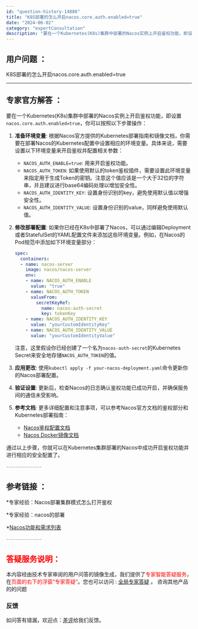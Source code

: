 ```yaml
---
id: "question-history-14886"
title: "K8S部署的怎么开启nacos.core.auth.enabled=true"
date: "2024-06-02"
category: "expertConsultation"
description: "要在一个Kubernetes(K8s)集群中部署的Nacos实例上开启鉴权功能，即设置`nacos.core.auth.enabled=true`，你可以按照以下步骤操作：1. **准备环境变量**: 根据Nacos官方提供的Kubernetes部署指南和镜像文档，你需要在部署Nacos的Kuber"
---
```


## 用户问题 ： 
 K8S部署的怎么开启nacos.core.auth.enabled=true  

---------------
## 专家官方解答 ：

要在一个Kubernetes(K8s)集群中部署的Nacos实例上开启鉴权功能，即设置`nacos.core.auth.enabled=true`，你可以按照以下步骤操作：

1. **准备环境变量**: 根据Nacos官方提供的Kubernetes部署指南和镜像文档，你需要在部署Nacos的Kubernetes配置中设置相应的环境变量。具体来说，需要设置以下环境变量来开启鉴权并配置相关参数：

   - `NACOS_AUTH_ENABLE=true`: 用来开启鉴权功能。
   - `NACOS_AUTH_TOKEN`: 如果使用默认的token鉴权插件，需要设置此环境变量来指定用于生成Token的密钥。注意这个值应该是一个大于32位的字符串，并且建议进行base64编码处理以增加安全性。
   - `NACOS_AUTH_IDENTITY_KEY`: 设置身份识别的key，避免使用默认值以增强安全性。
   - `NACOS_AUTH_IDENTITY_VALUE`: 设置身份识别的value，同样避免使用默认值。

2. **修改部署配置**: 如果你已经在K8s中部署了Nacos，可以通过编辑Deployment或者StatefulSet的YAML配置文件来添加这些环境变量。例如，在Nacos的Pod规范中添加如下环境变量部分：

   ```yaml
   spec:
     containers:
     - name: nacos-server
       image: nacos/nacos-server
       env:
       - name: NACOS_AUTH_ENABLE
         value: "true"
       - name: NACOS_AUTH_TOKEN
         valueFrom:
           secretKeyRef:
             name: nacos-auth-secret
             key: tokenKey
       - name: NACOS_AUTH_IDENTITY_KEY
         value: "yourCustomIdentityKey"
       - name: NACOS_AUTH_IDENTITY_VALUE
         value: "yourCustomIdentityValue"
   ```

   注意，这里假设你已经创建了一个名为`nacos-auth-secret`的Kubernetes Secret来安全地存储`NACOS_AUTH_TOKEN`的值。

3. **应用更改**: 使用`kubectl apply -f your-nacos-deployment.yaml`命令更新你的Nacos部署配置。

4. **验证设置**: 更新后，检查Nacos的日志确认鉴权功能已成功开启，并确保服务间的通信未受影响。

5. **参考文档**: 更多详细配置和注意事项，可以参考Nacos官方文档的鉴权部分和Kubernetes部署指南：
   - [Nacos鉴权配置文档](https://nacos.io/docs/latest/guide/user/auth/)
   - [Nacos Docker镜像文档](https://github.com/nacos-group/nacos-docker)

通过以上步骤，你就可以在Kubernetes集群部署的Nacos中成功开启鉴权功能并进行相应的安全配置了。


<font color="#949494">---------------</font> 


## 参考链接 ：

*专家经验：Nacos部署集群模式怎么打开鉴权 
 
 *专家经验：nacos的部署 
 
 *[Nacos功能和需求列表](https://nacos.io/docs/latest/archive/feature-list)


 <font color="#949494">---------------</font> 
 


## <font color="#FF0000">答疑服务说明：</font> 

本内容经由技术专家审阅的用户问答的镜像生成，我们提供了<font color="#FF0000">专家智能答疑服务</font>，在<font color="#FF0000">页面的右下的浮窗”专家答疑“</font>。您也可以访问 : [全局专家答疑](https://answer.opensource.alibaba.com/docs/intro) 。 咨询其他产品的的问题

### 反馈
如问答有错漏，欢迎点：[差评](https://ai.nacos.io/user/feedbackByEnhancerGradePOJOID?enhancerGradePOJOId=14909)给我们反馈。
